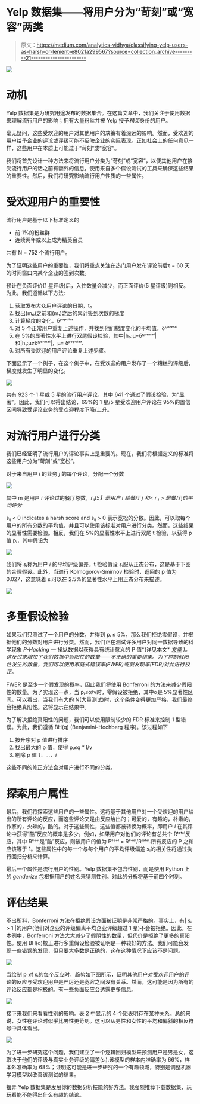 # Yelp 数据集——将用户分为“苛刻”或“宽容”两类

> 原文：<https://medium.com/analytics-vidhya/classifying-yelp-users-as-harsh-or-lenient-e8021a299567?source=collection_archive---------21----------------------->

![](img/d20af1cf75300a924167b6830a8f513c.png)

# 动机

Yelp 数据集是为研究用途发布的数据集合。在这篇文章中，我们关注于使用数据来理解流行用户的影响；拥有大量粉丝并被 Yelp 授予*精英*身份的用户。

毫无疑问，这些受欢迎的用户对其他用户的决策有着深远的影响。然而，受欢迎的用户给予企业的评论或评级可能不反映企业的实际表现。正如社会上的任何意见一样，这些用户在本质上可能过于“苛刻”或“宽容”。

我们将首先设计一种方法来将流行用户分类为“苛刻”或“宽容”，以便其他用户在接受流行用户的话之前有额外的信息，使用来自多个假设测试的工具来确保这些结果的重要性。然后，我们将研究影响流行用户性质的一些属性。

# 受欢迎用户的重要性

流行用户是基于以下标准定义的

*   前 1%的粉丝群
*   连续两年或以上成为精英会员

共有 N = 752 个流行用户。

为了证明这些用户的重要性，我们将重点关注在热门用户发布评论前后τ = 60 天的时间窗口内某个企业的签到次数。

预计在负面评价(1 星评级)后，入住数量会减少，而正面评价(5 星评级)则相反。为此，我们遵循以下方法:

1.  获取发布大众用户评论的日期，t₀
2.  找出(m₀)之前和(m₁)之后的累计签到次数的梯度
3.  计算梯度的变化，δᴾᵒᵖᵘˡᵃʳ
4.  对 5 个正常用户重复上述操作，并找到他们梯度变化的平均值，δᴺᵒʳᵐᵃˡ
5.  在 5%的显著性水平上进行双尾假设检验，其中|h₀:μ=δᴺᵒʳᵐᵃˡ|和|h₁:μ≠δᴺᵒʳᵐᵃˡ|，μ= δᴾᵒᵖᵘˡᵃʳ.
6.  对所有受欢迎的用户评论重复上述步骤。

下面显示了一个例子，在这个例子中，在受欢迎的用户发布了一个糟糕的评级后，梯度就发生了明显的变化。

![](img/939da80ccad9b0ff4ed0202e9e18c057.png)

共有 923 个 1 星或 5 星的流行用户评论，其中 641 个通过了假设检验，为“显著”。因此，我们可以得出结论，69%的 1 星/5 星受欢迎用户评论在 95%的置信区间导致受评论业务的受欢迎程度下降/上升。

# 对流行用户进行分类

我们已经证明了流行用户的评论事实上是重要的。现在，我们将根据定义的标准将这些用户分为“苛刻”或“宽松”。

对于来自用户 *i* 的业务 *j* 的每个评论，分配一个分数

![](img/4a65b725cfc97d7bd965d1615eadf13a.png)

其中 m 是用户 *i* 评论过的餐厅总数，*r*ᵢⱼ*t5】是用户 *i* 给餐厅 *j* 和< *r* ⱼ > 是餐厅*j*的平均评分*

sᵢⱼ < 0 indicates a harsh score and sᵢⱼ > 0 表示宽松的分数。因此，可以取每个用户的所有分数的平均值，并且可以使用该标准对用户进行分类。然而，这些结果的显著性需要检验。相反，我们在 5%的显著性水平上进行双尾 t 检验，以获得 p 值 pᵢ，其中假设为

![](img/769dd767b6e3aed1b5f559a5e3a62d65.png)

我们将 sᵢ称为用户 *i* 的平均评级偏差。t 检验假设 sᵢ服从正态分布，这是基于下图的合理假设。此外，当进行 Kolmogorov-Smirnov 检验时，返回的 p 值为 0.027，这意味着 sᵢ可以在 2.5%的显著性水平上用正态分布来描述。

![](img/620726ff39bae2b7cbd4c36b4a4cde10.png)

# 多重假设检验

如果我们只测试了一个用户的分数，并得到 pᵢ ≤ 5%，那么我们拒绝零假设，并根据他们的分数对用户进行分类。然而，我们正在测试许多用户对同一数据导致的科学现象 *P-Hacking —* 操纵数据以获得具有统计意义的 P 值*(详见本文* [*文章*](/@i.pamuditha/p-hacking-part-01-introduction-what-is-p-value-7b78d2b3484) *)。这反过来增加了我们数据中假阳性的数量——不正确的重要结果。为了控制假阳性发生的数量，我们可以使用家庭式错误率(FWER)或假发现率(FDR)对此进行校正。*

FWER 是至少一个假发现的概率，因此我们将使用 Bonferroni 的方法来减少假阳性的数量。为了实现这一点，当 pᵢ≤α/ν时，零假设被拒绝，其中α是 5%显著性区间。可以看出，当我们有大的 N(大量测试)时，这个条件变得更加严格，我们最终会拒绝真阳性。这将显示在结果中。

为了解决拒绝真阳性的问题，我们可以使用限制较少的 FDR 标准来控制 1 型错误。为此，我们遵循 BH(q) (Benjamini-Hochberg 程序)。该过程如下

1.  按升序对 p 值进行排序
2.  找出最大的 p 值，使得 pᵢ≤q * I/ν
3.  剔除 p 值 *1，…，i*

这些不同的修正方法会对用户进行不同的分类。

# 探索用户属性

最后，我们将探索这些用户的一些属性。这将基于其他用户对一个受欢迎的用户给出的所有评论的反应，而这些评论又是由反应给出的；可爱的，有趣的，朴素的，作家的，火辣的，酷的。对于这些属性，这些值都被转换为概率，即用户 *i* 在其评论中获得“酷”反应的概率是多少。例如，如果用户对他们的评论有总共个 Rᵗᵒᵗᵃˡ反应，其中 Rᶜᵒᵒˡ是“酷”反应，则该用户的值为 Pᶜᵒᵒˡ = Rᶜᵒᵒˡ/Rᵗᵒᵗᵃˡ.所有反应的 P 之和应该等于 1。这些属性中的每一个与每个用户的平均评级偏差 sᵢ的相关性将通过执行回归分析来计算。

最后一个属性是流行用户的性别。Yelp 数据集不包含性别，而是使用 Python 上的 *genderize* 包根据用户的姓名来猜测性别。对此的分析将基于前四个时刻。

# 评估结果

不出所料，Bonferroni 方法在拒绝假设方面被证明是非常严格的。事实上，有| sᵢ > 1 |的用户(他们对企业的评级偏离平均企业评级超过 1 星)不会被拒绝。因此，在本例中，Bonferroni 方法大大减少了假阴性的数量，但代价是拒绝了更多的真阳性。使用 BH(q)校正进行多重假设检验被证明是一种较好的方法。我们可能会发现一些错误的发现，但只要大多数是正确的，这在这种情况下应该不是问题。

![](img/6c22cd36e809054a0f05508a168c6359.png)

当绘制 p 对 sᵢ的每个反应时，趋势如下图所示，证明其他用户对受欢迎用户的评论的反应与受欢迎用户是严厉还是宽容之间没有关系。然而，这可能是因为所有的评论反应都是积极的。有一些负面反应会透露更多信息。

![](img/e6a2e468d9d82a0d6ff123eba2d42f0e.png)

接下来我们来看看性别的影响。表 2 中显示的 4 个矩表明存在某种关系。总的来说，女性在评论时似乎比男性更苛刻。这可以从男性和女性的平均和偏斜的相反符号中具体看出。

![](img/086b915f8703880a843fdb584a7df606.png)

为了进一步研究这个问题，我们建立了一个逻辑回归模型来预测用户是男是女，这取决于他们的评级与真实业务评级的偏差(sᵢ).该模型的样本内准确率为 66%，样本外准确率为 68%；证明这可能是进一步研究的一个有趣领域，特别是调整机器学习模型以改善该测试的结果。

摆弄 Yelp 数据集是发展你的数据分析技能的好方法。我强烈推荐下载数据集，玩玩看能不能得出什么有趣的结论。